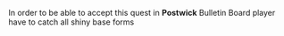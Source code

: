 In order to be able to accept this quest in **Postwick** Bulletin Board player have to catch all shiny base forms